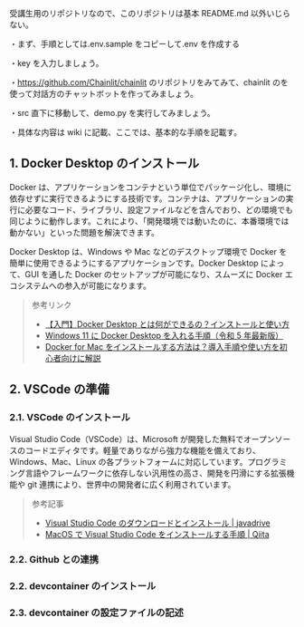 受講生用のリポジトリなので、このリポジトリは基本 README.md 以外いじらない。

・まず、手順としては.env.sample をコピーして.env を作成する

・key を入力しましょう。

・https://github.com/Chainlit/chainlit のリポジトリをみてみて、chainlit のを使って対話方のチャットボットを作ってみましょう。

・src 直下に移動して、demo.py を実行してみましょう。

・具体な内容は wiki に記載、ここでは、基本的な手順を記載す。

## 1. Docker Desktop のインストール

Docker は、アプリケーションをコンテナという単位でパッケージ化し、環境に依存せずに実行できるようにする技術です。コンテナは、アプリケーションの実行に必要なコード、ライブラリ、設定ファイルなどを含んでおり、どの環境でも同じように動作します。これにより、「開発環境では動いたのに、本番環境では動かない」といった問題を解決できます。

Docker Desktop は、Windows や Mac などのデスクトップ環境で Docker を簡単に使用できるようにするアプリケーションです。Docker Desktop によって、GUI を通した Docker のセットアップが可能になり、スムーズに Docker エコシステムへの参入が可能になります。

> 参考リンク
>
> - [【入門】Docker Desktop とは何ができるの？インストールと使い方](https://www.kagoya.jp/howto/cloud/container/dockerdesktop/)
> - [Windows 11 に Docker Desktop を入れる手順（令和 5 年最新版）](https://qiita.com/zembutsu/items/a98f6f25ef47c04893b3)
> - [Docker for Mac をインストールする方法は？導入手順や使い方を初心者向けに解説](https://www.kagoya.jp/howto/cloud/container/dockerformac/)

## 2. VSCode の準備

### 2.1. VSCode のインストール

Visual Studio Code（VSCode）は、Microsoft が開発した無料でオープンソースのコードエディタです。軽量でありながら強力な機能を備えており、Windows、Mac、Linux の各プラットフォームに対応しています。プログラミング言語やフレームワークに依存しない汎用性の高さ、開発を円滑にする拡張機能や git 連携により、世界中の開発者に広く利用されています。

> 参考記事
>
> - [Visual Studio Code のダウンロードとインストール | javadrive](https://www.javadrive.jp/vscode/install/index1.html)
> - [MacOS で Visual Studio Code をインストールする手順 | Qiita](https://qiita.com/watamura/items/51c70fbb848e5f956fd6)

### 2.2. Github との連携

### 2.2. devcontainer のインストール

### 2.3. devcontainer の設定ファイルの記述
